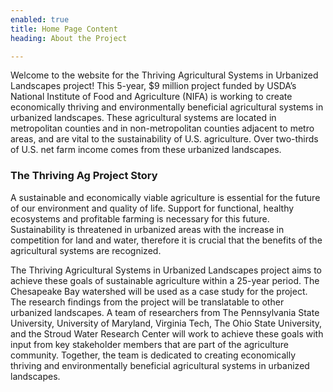 ```yaml
---
enabled: true
title: Home Page Content
heading: About the Project

---
```

Welcome to the website for the Thriving Agricultural Systems in Urbanized Landscapes project! This 5-year, $9 million project funded by USDA’s National Institute of Food and Agriculture (NIFA) is working to create economically thriving and environmentally beneficial agricultural systems in urbanized landscapes. These agricultural systems are located in metropolitan counties and in non-metropolitan counties adjacent to metro areas, and are vital to the sustainability of U.S. agriculture. Over two-thirds of U.S. net farm income comes from these urbanized landscapes.

### The Thriving Ag Project Story

A sustainable and economically viable agriculture is essential for the future of our environment and quality of life. Support for functional, healthy ecosystems and profitable farming is necessary for this future. Sustainability is threatened in urbanized areas with the increase in competition for land and water, therefore it is crucial that the benefits of the agricultural systems are recognized.

The Thriving Agricultural Systems in Urbanized Landscapes project aims to achieve these goals of sustainable agriculture within a 25-year period. The Chesapeake Bay watershed will be used as a case study for the project. The research findings from the project will be translatable to other urbanized landscapes. A team of researchers from The Pennsylvania State University, University of Maryland, Virginia Tech, The Ohio State University, and the Stroud Water Research Center will work to achieve these goals with input from key stakeholder members that are part of the agriculture community. Together, the team is dedicated to creating economically thriving and environmentally beneficial agricultural systems in urbanized landscapes.